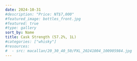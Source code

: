 ```yaml
---
date: 2024-10-31
#description: "Price: NT$7,000"
#featured_image: bottles_front.jpg
#featured: true
#type: gallery
sort_by: Name
title: Cask Strength (57.2%, 1L)
#categories: ["whisky"]
#resources:
#  - src: macallan/20_30_40_50/PXL_20241004_100905984.jpg
---
```

